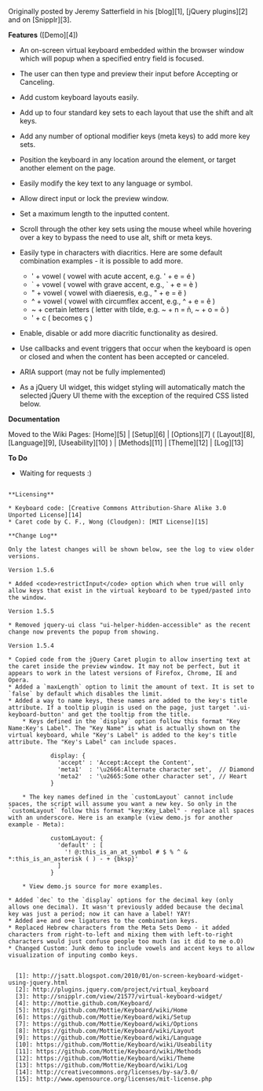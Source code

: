 Originally posted by Jeremy Satterfield in his [blog][1], [jQuery plugins][2] and on [Snipplr][3].

**Features** ([Demo][4])

* An on-screen virtual keyboard embedded within the browser window which will popup when a specified entry field is focused.
* The user can then type and preview their input before Accepting or Canceling.
* Add custom keyboard layouts easily.
* Add up to four standard key sets to each layout that use the shift and alt keys.
* Add any number of optional modifier keys (meta keys) to add more key sets.
* Position the keyboard in any location around the element, or target another element on the page.
* Easily modify the key text to any language or symbol.
* Allow direct input or lock the preview window.
* Set a maximum length to the inputted content.
* Scroll through the other key sets using the mouse wheel while hovering over a key to bypass the need to use alt, shift or meta keys.
* Easily type in characters with diacritics. Here are some default combination examples - it is possible to add more.

    * ' + vowel ( vowel with acute accent, e.g. ' + e = é )
    * \` + vowel ( vowel with grave accent, e.g., \` + e = è )
    * " + vowel ( vowel with diaeresis, e.g., " + e = ë )
    * ^ + vowel ( vowel with circumflex accent, e.g., ^ + e = ê )
    * ~ + certain letters ( letter with tilde, e.g. ~ + n = ñ, ~ + o = õ )
    * ' + c ( becomes ç )

* Enable, disable or add more diacritic functionality as desired.
* Use callbacks and event triggers that occur when the keyboard is open or closed and when the content has been accepted or canceled.
* ARIA support (may not be fully implemented)
* As a jQuery UI widget, this widget styling will automatically match the selected jQuery UI theme with the exception of the required CSS listed below.

**Documentation**

Moved to the Wiki Pages: [Home][5] | [Setup][6] | [Options][7] ( [Layout][8], [Language][9], [Useability][10] ) | [Methods][11] | [Theme][12] | [Log][13]

**To Do**

* Waiting for requests :)

~~~

**Licensing**

* Keyboard code: [Creative Commons Attribution-Share Alike 3.0 Unported License][14]
* Caret code by C. F., Wong (Cloudgen): [MIT License][15]

**Change Log**

Only the latest changes will be shown below, see the log to view older versions.

Version 1.5.6

* Added <code>restrictInput</code> option which when true will only allow keys that exist in the virtual keyboard to be typed/pasted into the window.

Version 1.5.5

* Removed jquery-ui class "ui-helper-hidden-accessible" as the recent change now prevents the popup from showing.

Version 1.5.4

* Copied code from the jQuery Caret plugin to allow inserting text at the caret inside the preview window. It may not be perfect, but it appears to work in the latest versions of Firefox, Chrome, IE and Opera.
* Added a `maxLength` option to limit the amount of text. It is set to `false` by default which disables the limit.
* Added a way to name keys, these names are added to the key's title attribute. If a tooltip plugin is used on the page, just target '.ui-keyboard-button' and get the tooltip from the title.
    * Keys defined in the `display` option follow this format "Key Name:Key's Label". The "Key Name" is what is actually shown on the virtual keyboard, while "Key's Label" is added to the key's title attribute. The "Key's Label" can include spaces.

            display: {
              'accept' : 'Accept:Accept the Content',
              'meta1'  : '\u2666:Alternate character set',  // Diamond
              'meta2'  : '\u2665:Some other character set', // Heart
            }

    * The key names defined in the `customLayout` cannot include spaces, the script will assume you want a new key. So only in the `customLayout` follow this format "key:Key_Label" - replace all spaces with an underscore. Here is an example (view demo.js for another example - Meta):

            customLayout: {
              'default' : [
                '! @:this_is_an_at_symbol # $ % ^ & *:this_is_an_asterisk ( ) - + {bksp}'
              ]
            }

    * View demo.js source for more examples.

* Added `dec` to the `display` options for the decimal key (only allows one decimal). It wasn't previously added because the decimal key was just a period; now it can have a label! YAY!
* Added a+e and o+e ligatures to the combination keys.
* Replaced Hebrew characters from the Meta Sets Demo - it added characters from right-to-left and mixing them with left-to-right characters would just confuse people too much (as it did to me o.O)
* Changed Custom: Junk demo to include vowels and accent keys to allow visualization of inputing combo keys.


  [1]: http://jsatt.blogspot.com/2010/01/on-screen-keyboard-widget-using-jquery.html
  [2]: http://plugins.jquery.com/project/virtual_keyboard
  [3]: http://snipplr.com/view/21577/virtual-keyboard-widget/
  [4]: http://mottie.github.com/Keyboard/
  [5]: https://github.com/Mottie/Keyboard/wiki/Home
  [6]: https://github.com/Mottie/Keyboard/wiki/Setup
  [7]: https://github.com/Mottie/Keyboard/wiki/Options
  [8]: https://github.com/Mottie/Keyboard/wiki/Layout
  [9]: https://github.com/Mottie/Keyboard/wiki/Language
  [10]: https://github.com/Mottie/Keyboard/wiki/Useability
  [11]: https://github.com/Mottie/Keyboard/wiki/Methods
  [12]: https://github.com/Mottie/Keyboard/wiki/Theme
  [13]: https://github.com/Mottie/Keyboard/wiki/Log
  [14]: http://creativecommons.org/licenses/by-sa/3.0/
  [15]: http://www.opensource.org/licenses/mit-license.php

